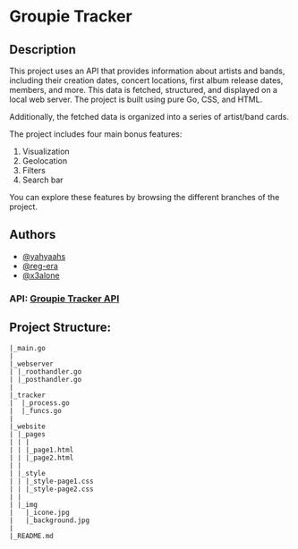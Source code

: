 # Groupie Tracker

## Description
This project uses an API that provides information about artists and bands, including their creation dates, concert locations, first album release dates, members, and more. This data is fetched, structured, and displayed on a local web server. The project is built using pure Go, CSS, and HTML.

Additionally, the fetched data is organized into a series of artist/band cards.

The project includes four main bonus features:
1. Visualization
2. Geolocation
3. Filters
4. Search bar

You can explore these features by browsing the different branches of the project.

## Authors
- [@yahyaahs](https://github.com/yahyaahs)
- [@reg-era](https://github.com/reg-era)
- [@x3alone](https://github.com/x3alone)

### API: [Groupie Tracker API](https://groupietrackers.herokuapp.com/api)

## Project Structure:

```
|_main.go
|
|_webserver
| |_roothandler.go
| |_posthandler.go
|  
|_tracker
|  |_process.go
|  |_funcs.go
|
|_website
| |_pages
| | |
| | |_page1.html
| | |_page2.html
| | 
| |_style
| | |_style-page1.css
| | |_style-page2.css
| |
| |_img
|   |_icone.jpg
|   |_background.jpg
|
|_README.md
```